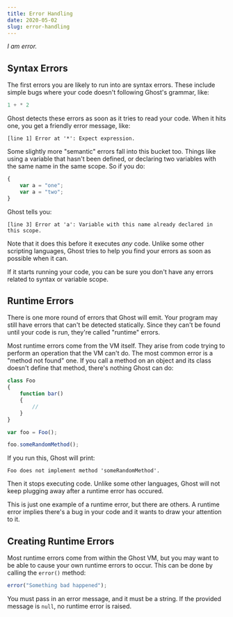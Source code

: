```yaml
---
title: Error Handling
date: 2020-05-02
slug: error-handling
---
```


_I am error._

## Syntax Errors
The first errors you are likely to run into are syntax errors. These include simple bugs where your code doesn't following Ghost's grammar, like:

```javascript
1 + * 2
```

Ghost detects these errors as soon as it tries to read your code. When it hits one, you get a friendly error message, like:

```
[line 1] Error at '*': Expect expression.
```

Some slightly more "semantic" errors fall into this bucket too. Things like using a variable that hasn't been defined, or declaring two variables with the same name in the same scope. So if you do:

```javascript
{
    var a = "one";
    var a = "two";
}
```

Ghost tells you:

```
[line 3] Error at 'a': Variable with this name already declared in this scope.
```

Note that it does this before it executes _any_ code. Unlike some other scripting languages, Ghost tries to help you find your errors as soon as possible when it can.

If it starts running your code, you can be sure you don't have any errors related to syntax or variable scope.

## Runtime Errors
There is one more round of errors that Ghost will emit. Your program may still have errors that can't be detected statically. Since they can't be found until your code is run, they're called "runtime" errors.

Most runtime errors come from the VM itself. They arise from code trying to perform an operation that the VM can't do. The most common error is a "method not found" one. If you call a method on an object and its class doesn't define that method, there's nothing Ghost can do:

```javascript
class Foo
{
    function bar()
    {
        //
    }
}

var foo = Foo();

foo.someRandomMethod();
```

If you run this, Ghost will print:

```
Foo does not implement method 'someRandomMethod'.
```

Then it stops executing code. Unlike some other languages, Ghost will not keep plugging away after a runtime error has occured.

This is just one example of a runtime error, but there are others. A runtime error implies there's a bug in your code and it wants to draw your attention to it.

## Creating Runtime Errors
Most runtime errors come from within the Ghost VM, but you may want to be able to cause your own runtime errors to occur. This can be done by calling the `error()` method:

```javascript
error("Something bad happened");
```

You must pass in an error message, and it must be a string. If the provided message is `null`, no runtime error is raised.